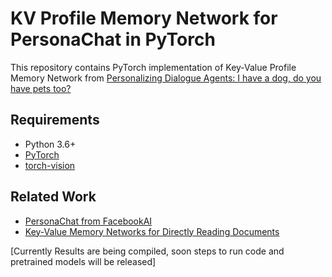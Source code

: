 # KV Profile Memory Network for PersonaChat in PyTorch

This repository contains PyTorch implementation of Key-Value Profile Memory Network from [Personalizing Dialogue Agents: I have a dog, do you have pets too?](https://arxiv.org/pdf/1801.07243.pdf)


## Requirements

- Python 3.6+
- [PyTorch](https://github.com/pytorch/pytorch)
- [torch-vision](https://github.com/pytorch/vision)

## Related Work

- [PersonaChat from FacebookAI](https://github.com/facebookresearch/ParlAI/tree/master/projects/personachat)
- [Key-Value Memory Networks for Directly Reading Documents](https://github.com/facebook/MemNN/tree/master/KVmemnn)

[Currently Results are being compiled, soon steps to run code and pretrained models will be released]
